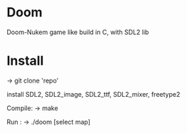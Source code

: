# Doom

Doom-Nukem game like build in C, with SDL2 lib

# Install

-> git clone 'repo'

install SDL2, SDL2_image, SDL2_ttf, SDL2_mixer, freetype2

Compile:
-> make

Run :
-> ./doom [select map]
